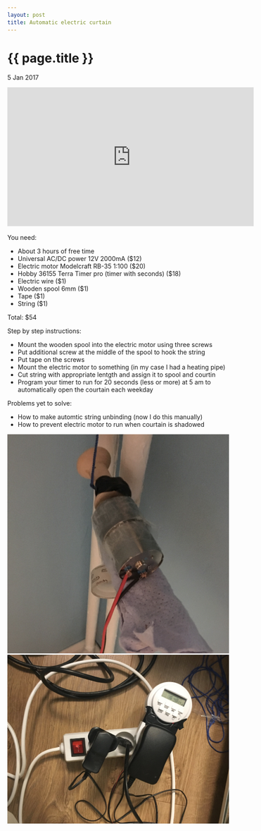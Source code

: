 ```yaml
---
layout: post
title: Automatic electric curtain
---
```


{{ page.title }}
================

<p class="meta">5 Jan 2017</p>

<iframe width="560" height="315" src="https://www.youtube.com/embed/zSqjXpjQWyE" frameborder="0" allowfullscreen></iframe>

You need:
- About 3 hours of free time
- Universal AC/DC power 12V 2000mA ($12)
- Electric motor Modelcraft RB-35 1:100 ($20)
- Hobby 36155 Terra Timer pro (timer with seconds) ($18)
- Electric wire ($1)
- Wooden spool 6mm ($1)
- Tape ($1)
- String ($1)

Total: $54

Step by step instructions:
- Mount the wooden spool into the electric motor using three screws
- Put additional screw at the middle of the spool to hook the string
- Put tape on the screws
- Mount the electric motor to something (in my case I had a heating pipe)
- Cut string with appropriate lentgth and assign it to spool and courtin
- Program your timer to run for 20 seconds (less or more) at 5 am to automatically open the courtain each weekday

Problems yet to solve:
- How to make automtic string unbinding (now I do this manually)
- How to prevent electric motor to run when courtain is shadowed

<img src="images/1.png" class="inline"/>
<img src="images/2.png" class="inline"/>
